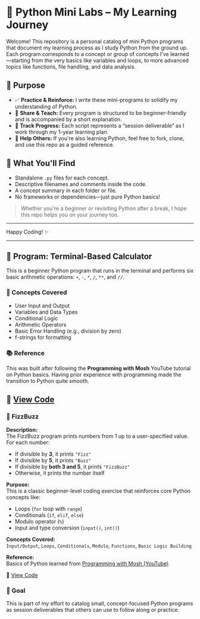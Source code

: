# 🐍 Python Mini Labs – My Learning Journey

Welcome! This repository is a personal catalog of mini Python programs that document my learning process as I study Python from the ground up. Each program corresponds to a concept or group of concepts I’ve learned—starting from the very basics like variables and loops, to more advanced topics like functions, file handling, and data analysis.

## 🎯 Purpose

- ✅ **Practice & Reinforce:** I write these mini-programs to solidify my understanding of Python.
- 📘 **Share & Teach:** Every program is structured to be beginner-friendly and is accompanied by a short explanation.
- 🌱 **Track Progress:** Each script represents a “session deliverable” as I work through my 1-year learning plan.
- 🤝 **Help Others:** If you're also learning Python, feel free to fork, clone, and use this repo as a guided reference.

## 🧩 What You'll Find

- Standalone `.py` files for each concept.
- Descriptive filenames and comments inside the code.
- A concept summary in each folder or file.
- No frameworks or dependencies—just pure Python basics!

> Whether you're a beginner or revisiting Python after a break, I hope this repo helps you on your journey too.

---

Happy Coding! ✨

---
## 📘 Program: Terminal-Based Calculator

This is a beginner Python program that runs in the terminal and performs six basic arithmetic operations: `+`, `-`, `*`, `/`, `**`, and `//`.

### 🎯 Concepts Covered
- User Input and Output
- Variables and Data Types
- Conditional Logic
- Arithmetic Operators
- Basic Error Handling (e.g., division by zero)
- f-strings for formatting

### 📚 Reference
This was built after following the **Programming with Mosh** YouTube tutorial on Python basics. 
Having prior experience with programming made the transition to Python quite smooth.

📁 [View Code](./simple_calculator.py)
---
### 🧪 FizzBuzz

**Description:**  
The FizzBuzz program prints numbers from 1 up to a user-specified value. For each number:
- If divisible by **3**, it prints `"Fizz"`
- If divisible by **5**, it prints `"Buzz"`
- If divisible by **both 3 and 5**, it prints `"FizzBuzz"`
- Otherwise, it prints the number itself

**Purpose:**  
This is a classic beginner-level coding exercise that reinforces core Python concepts like:
- Loops (`for` loop with `range`)
- Conditionals (`if`, `elif`, `else`)
- Modulo operator (`%`)
- Input and type conversion (`input()`, `int()`)

**Concepts Covered:**  
`Input/Output`, `Loops`, `Conditionals`, `Modulo`, `Functions`, `Basic Logic Building`

**Reference:**  
Basics of Python learned from [Programming with Mosh (YouTube)](https://www.youtube.com/@programmingwithmosh)

📁 [View Code](./FizzBuzz.py)

### 🧠 Goal
This is part of my effort to catalog small, concept-focused Python programs as session deliverables that others can use to follow along or practice.


